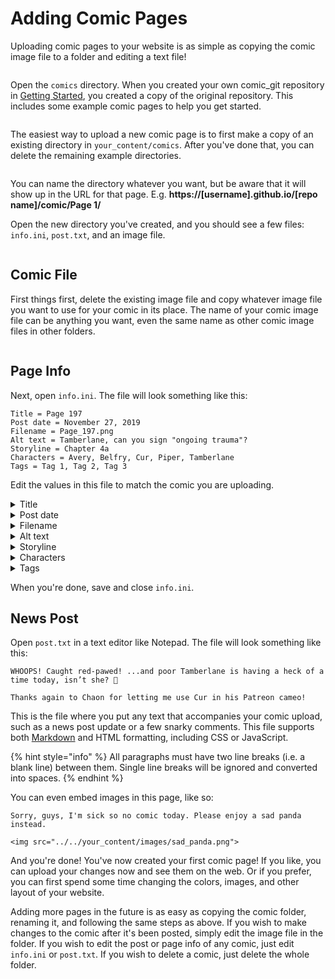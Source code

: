# Adding Comic Pages

Uploading comic pages to your website is as simple as copying the comic image file to a folder and editing a text file!

<figure><img src="https://raw.githubusercontent.com/ryanvilbrandt/comic_git/docs/docs/img/uploading_your_comic/your_content_dir.png" alt=""><figcaption></figcaption></figure>

Open the `comics` directory. When you created your own comic\_git repository in [Getting Started](../getting-started/getting-started.md), you created a copy of the original repository. This includes some example comic pages to help you get started.

<figure><img src="https://raw.githubusercontent.com/ryanvilbrandt/comic_git/docs/docs/img/adding_comic_pages/comic_dir.png" alt=""><figcaption></figcaption></figure>

The easiest way to upload a new comic page is to first make a copy of an existing directory in `your_content/comics`. After you've done that, you can delete the remaining example directories.

<figure><img src="https://raw.githubusercontent.com/ryanvilbrandt/comic_git/docs/docs/img/adding_comic_pages/new_dir.png" alt=""><figcaption></figcaption></figure>

You can name the directory whatever you want, but be aware that it will show up in the URL for that page. E.g. **https://\[username].github.io/\[repo name]/comic/Page 1/**

Open the new directory you've created, and you should see a few files: `info.ini`, `post.txt`, and an image file.

<figure><img src="https://raw.githubusercontent.com/ryanvilbrandt/comic_git/docs/docs/img/adding_comic_pages/comic_files.png" alt=""><figcaption></figcaption></figure>

## Comic File

First things first, delete the existing image file and copy whatever image file you want to use for your comic in its place. The name of your comic image file can be anything you want, even the same name as other comic image files in other folders.

<figure><img src="https://raw.githubusercontent.com/ryanvilbrandt/comic_git/docs/docs/img/adding_comic_pages/new_comic_file.png" alt=""><figcaption></figcaption></figure>

## Page Info

Next, open `info.ini`. The file will look something like this:

```
Title = Page 197
Post date = November 27, 2019
Filename = Page_197.png
Alt text = Tamberlane, can you sign "ongoing trauma"?
Storyline = Chapter 4a
Characters = Avery, Belfry, Cur, Piper, Tamberlane
Tags = Tag 1, Tag 2, Tag 3
```

Edit the values in this file to match the comic you are uploading.

<details>

<summary>Title</summary>

* Required
* Value: `string`: page title
* Default: `Page 197`

The title of this particular comic page.  The page title shows up in the tab every time a page from your website is loaded along with the comic name (for example, **Page 197** - comic\_git Example). It also appears in the info box below the comic on the page itself.

</details>

<details>

<summary>Post date</summary>

* Required
* Value: `string`: date comic is posted, matching date format
* Default: `November 27, 2019`

The date and/or time your comic is posted. This should match the format defined in your `comic_info.ini` file, as described in [Editing your Comic Info](editing-your-comic-info.md#date-format). If you have not changed that option in your `comic_info.ini`, just use the same format already in the file.

{% hint style="warning" %}
If you're using the default date format, don't forget the comma after the day!
{% endhint %}

{% hint style="info" %}
**Scheduled Posts**

Any comic with a Post Date set in the future (according to the Timezone you have set in your comic\_info.ini file) will be "scheduled" for later, meaning it will not be published at that point in time. By default, comic\_git automatically reruns every morning at 8am UTC to publish any scheduled posts that might need to be created. See the [Scheduled Posts](../additional-information/advanced-tips.md#scheduled-posts) section for more information, including how to change when comic\_git rechecks the scheduled posts.
{% endhint %}

</details>

<details>

<summary>Filename</summary>

* Required
* Value: `string`: filename of the comic page
* Default: `Page_197.png`

The filename of the comic image in this folder, without any of the directory path, but with the file extension.

{% hint style="warning" %}
The filename is case sensitive, so be sure to write it in exactly as the file is named!
{% endhint %}

</details>

<details>

<summary>Alt text</summary>

* Optional (but recommended)
* Value: `string`: alt text
* Default: `Tamberlane, can you sign "ongoing trauma"?`

The text that should show up when the user hovers their mouse over the comic image. This is generally recommended for accessibility purposes, but is not required.

</details>

<details>

<summary>Storyline</summary>

* Optional
* Value: `string`: storyline to attach this page to
* Default: `Chapter 4a`

The name of the current chapter, book, section, or whatever else you use to separate out different parts of your webcomic. This is used when building the Archive page and Infinite Scroll page. If this option is blank, this page will count as not having a storyline and won't show up on the Archive page.

</details>

<details>

<summary>Characters</summary>

* Optional
* Value: `string`: list of comic characters separated by commas
* Default: `Avery, Belfry, Cur, Piper, Tamberlane`

A comma-separated list of characters on this page. Any character names here will turn into a hyperlink which links to a list of pages with that character in them.

</details>

<details>

<summary>Tags</summary>

* Optional
* Value: `string`: list of tags separated by commas
* Default: `Tag 1, Tag 2, Tag 3`

A comma-separated list of non-character tags. Any tags here will turn into a hyperlink which links to a list of pages with that tag attached to them.

{% hint style="danger" %}
**Invalid Tag Names**

Due to the way comic\_git generates pages for tags and characters, there are some limitations on what characters you can use in your tags and character lists in the info.ini file. Please avoid using any of the following: `\ / : * ? " < > |`

As of comic\_git 0.3.6, you can however include unicode in your info.ini files. If you look around, you can find some good unicode options to take the place of those characters if you need them.
{% endhint %}

</details>

When you're done, save and close `info.ini`.

## News Post

Open `post.txt` in a text editor like Notepad. The file will look something like this:

```
WHOOPS! Caught red-pawed! ...and poor Tamberlane is having a heck of a time today, isn’t she? 🙁

Thanks again to Chaon for letting me use Cur in his Patreon cameo!
```

This is the file where you put any text that accompanies your comic upload, such as a news post update or a few snarky comments. This file supports both [Markdown](https://daringfireball.net/projects/markdown/syntax) and HTML formatting, including CSS or JavaScript.

{% hint style="info" %}
All paragraphs must have two line breaks (i.e. a blank line) between them. Single line breaks will be ignored and converted into spaces.
{% endhint %}

You can even embed images in this page, like so:

```
Sorry, guys, I'm sick so no comic today. Please enjoy a sad panda instead.

<img src="../../your_content/images/sad_panda.png">
```

And you're done! You've now created your first comic page! If you like, you can upload your changes now and see them on the web. Or if you prefer, you can first spend some time changing the colors, images, and other layout of your website.

Adding more pages in the future is as easy as copying the comic folder, renaming it, and following the same steps as above. If you wish to make changes to the comic after it's been posted, simply edit the image file in the folder. If you wish to edit the post or page info of any comic, just edit `info.ini` or `post.txt`. If you wish to delete a comic, just delete the whole folder.
